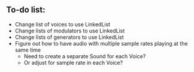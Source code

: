 ## To-do list:
* Change list of voices to use LinkedList
* Change lists of modulators to use LinkedList
* Change lists of generators to use LinkedList
* Figure out how to have audio with multiple sample rates playing at the same time
    * Need to create a separate Sound for each Voice?
    * Or adjust for sample rate in each Voice?